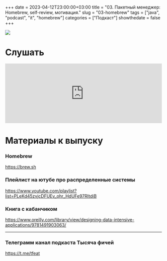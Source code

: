 +++
date = 2023-04-12T23:00:00+03:00
title = "03. Пакетный менеджер: Homebrew, self-review, мотивация."
slug = "03-homebrew"
tags = ["java", "podcast", "it", "homebrew"]
categories = ["Подкаст"]
showthedate = false
+++

![](/images/03_image.png)

# Слушать

<iframe 
title="Embed Player" 
src="https://play.libsyn.com/embed/episode/id/24849813/height/192/theme/modern/size/large/thumbnail/yes/custom-color/212121/time-start/00:00:00/hide-playlist/yes/hide-subscribe/yes/hide-share/yes/download/yes" 
height="192" 
width="100%" 
scrolling="no" 
allowfullscreen="" 
webkitallowfullscreen="true" 
mozallowfullscreen="true" 
oallowfullscreen="true" 
msallowfullscreen="true" 
style="border: none;">
</iframe>

# Материалы к выпуску

### Homebrew

https://brew.sh

### Плейлист на ютубе про распределенные системы

https://www.youtube.com/playlist?list=PLeKd45zvjcDFUEv_ohr_HdUFe97RItdiB

### Книга с кабанчиком

https://www.oreilly.com/library/view/designing-data-intensive-applications/9781491903063/


___

### Телеграмм канал подкаста Тысяча фичей

https://t.me/tfeat

